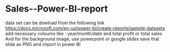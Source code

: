 # Sales--Power-BI-report
data set can be dowload from the following link 
https://docs.microsoft.com/en-us/power-bi/create-reports/sample-datasets
add necessary coloums like : year/month/date and total profit or total sales
And for the background image, use powerpoint or google slides
save that slide as PNG and import in power BI 
